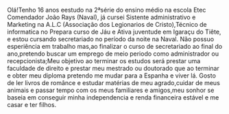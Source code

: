Olá!Tenho 16 anos eestudo na 2ªsérie do ensino médio na escola Etec Comendador João Rays (Naval),
já cursei Sistente administrativo e Marketing na A.L.C (Associação dos Legionarios de Cristo),Técnico de informatica no Prepara curso de Jáu e Ativa juventude em Igaraçu do Tiête,
e estou cursando secretariado no período da noite na Naval.
Não possuo esperiência em trabalho mas,ao finalizar o curso de secretariado ao final do ano,pretendo buscar um emprego de meio periodo como administrador ou recepcionista;Meu objetivo ao terminar os estudos
será prestar uma faculdade de direito e prestar meu mestrado ou doutorado que ao terminar e obter meu diploma pretendo me mudar para a Espanha e viver lá.
Gosto de ler livros de românce e estudar matérias de meu agrado,cuidar de meus animais e passar tempo com os meus familiares e amigos,meu sonhor se baseia em conseguir minha independencia e renda financeira estável
e me casar e ter filhos.
